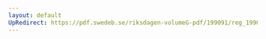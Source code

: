 ```yaml
---
layout: default
UpRedirect: https://pdf.swedeb.se/riksdagen-volumeG-pdf/199091/reg_199091/reg_199091_0965.pdf
---
```

